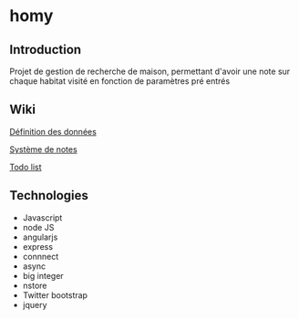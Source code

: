 # homy #

## Introduction ##
Projet de gestion de recherche de maison, permettant d'avoir une note sur chaque habitat visité en fonction de paramètres pré entrés

## Wiki ##
[Définition des données](DATA.md)

[Système de notes](Note.md)

[Todo list](TODO.md)

## Technologies ##
  * Javascript
  * node JS
  * angularjs
  * express
  * connnect
  * async
  * big integer
  * nstore
  * Twitter bootstrap
  * jquery